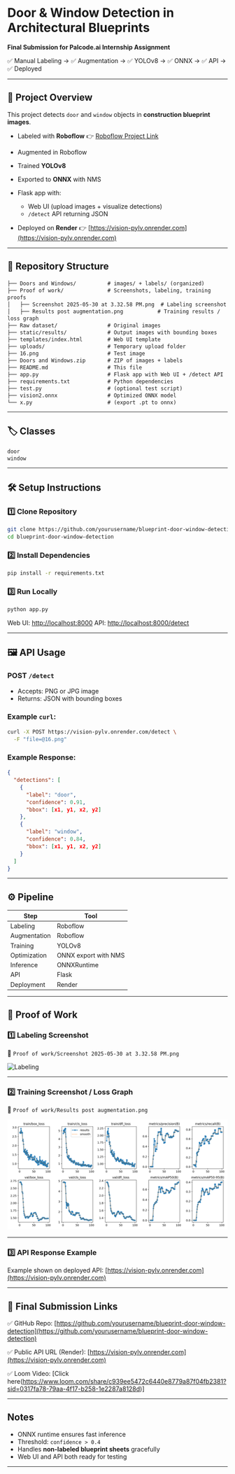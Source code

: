 #  Door & Window Detection in Architectural Blueprints

**Final Submission for Palcode.ai Internship Assignment**

✅ Manual Labeling → ✅ Augmentation → ✅ YOLOv8 → ✅ ONNX → ✅ API → ✅ Deployed

---

## 🚀 Project Overview

This project detects `door` and `window` objects in **construction blueprint images**.

* Labeled with **Roboflow**
  👉 [Roboflow Project Link](https://universe.roboflow.com/asp-2t4fy/doors-and-windows-cgn3z/dataset/2)
* Augmented in Roboflow
* Trained **YOLOv8**
* Exported to **ONNX** with NMS
* Flask app with:

  * Web UI (upload images + visualize detections)
  * `/detect` API returning JSON
* Deployed on **Render**
  👉 [https://vision-pylv.onrender.com](https://vision-pylv.onrender.com)

---

## 📂 Repository Structure

```
├── Doors and Windows/          # images/ + labels/ (organized)
├── Proof of work/              # Screenshots, labeling, training proofs
│   ├── Screenshot 2025-05-30 at 3.32.58 PM.png  # Labeling screenshot
│   ├── Results post augmentation.png           # Training results / loss graph
├── Raw dataset/                # Original images
├── static/results/             # Output images with bounding boxes
├── templates/index.html        # Web UI template
├── uploads/                    # Temporary upload folder
├── 16.png                      # Test image
├── Doors and Windows.zip       # ZIP of images + labels
├── README.md                   # This file
├── app.py                      # Flask app with Web UI + /detect API
├── requirements.txt            # Python dependencies
├── test.py                     # (optional test script)
├── vision2.onnx                # Optimized ONNX model
└── x.py                        # (export .pt to onnx)
```

---

## 🏷️ Classes

```
door
window
```

---

## 🛠️ Setup Instructions

### 1️⃣ Clone Repository

```bash
git clone https://github.com/yourusername/blueprint-door-window-detection.git
cd blueprint-door-window-detection
```

### 2️⃣ Install Dependencies

```bash
pip install -r requirements.txt
```

### 3️⃣ Run Locally

```bash
python app.py
```

Web UI: [http://localhost:8000](http://localhost:8000)
API: [http://localhost:8000/detect](http://localhost:8000/detect)

---

## 🖼️ API Usage

### POST `/detect`

* Accepts: PNG or JPG image
* Returns: JSON with bounding boxes

### Example `curl`:

```bash
curl -X POST https://vision-pylv.onrender.com/detect \
  -F "file=@16.png"
```

### Example Response:

```json
{
  "detections": [
    {
      "label": "door",
      "confidence": 0.91,
      "bbox": [x1, y1, x2, y2]
    },
    {
      "label": "window",
      "confidence": 0.84,
      "bbox": [x1, y1, x2, y2]
    }
  ]
}
```

---

## ⚙️ Pipeline

| Step         | Tool                 |
| ------------ | -------------------- |
| Labeling     | Roboflow             |
| Augmentation | Roboflow             |
| Training     | YOLOv8               |
| Optimization | ONNX export with NMS |
| Inference    | ONNXRuntime          |
| API          | Flask                |
| Deployment   | Render               |

---

## 📸 Proof of Work

### 1️⃣ Labeling Screenshot

📍 `Proof of work/Screenshot 2025-05-30 at 3.32.58 PM.png`

![Labeling](Proof%20of%20work/Screenshot%202025-05-30%20at%203.32.58%E2%80%AFPM.png)

---

### 2️⃣ Training Screenshot / Loss Graph

📍 `Proof of work/Results post augmentation.png`

![Training](Proof%20of%20work/Results%20post%20augmentation.png)

---

### 3️⃣ API Response Example

Example shown on deployed API: [https://vision-pylv.onrender.com](https://vision-pylv.onrender.com)



---

## 🔗 Final Submission Links

✅ GitHub Repo: [https://github.com/yourusername/blueprint-door-window-detection](https://github.com/yourusername/blueprint-door-window-detection)


✅ Public API URL (Render): [https://vision-pylv.onrender.com](https://vision-pylv.onrender.com)


✅ Loom Video: [Click here(https://www.loom.com/share/c939ee5472c6440e8779a87f04fb2381?sid=0317fa78-79aa-4f17-b258-1e2287a8128d)]

---

## Notes

* ONNX runtime ensures fast inference
* Threshold: `confidence > 0.4`
* Handles **non-labeled blueprint sheets** gracefully
* Web UI and API both ready for testing

---

